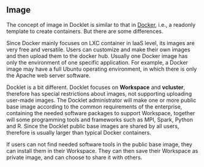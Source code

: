 ## Image ##

The concept of image in Docklet is similar to that in [Docker](https://github.com/docker/docker), i.e., a readonly template to create containers. But there are some differences.

Since Docker mainly focuses on LXC container in IaaS level, its images are 
very free and versatile.  Users can customize and make their own images
and then upload them to the docker hub.  Usually one Docker image has
only the environment of one specific application. For example, a Docker
image may have a full Ubuntu operating environment,  in which there is
only the Apache web server software.

Docklet is a bit different. Docklet focuses on **Workspace** and
**vcluster**, therefore has special restrictions about images, not
supporting uploading user-made images. The Docklet administrator will
make one or more public base image according to the common requirements
of the enterprise, containing the needed software packages to support
Workspace, together will some programming tools and frameworks such as
MPI, Spark, Python and R. Since the Docklet public base images are
shared by all users, therefore is usually larger than typical Docker
containers.

If users can not find needed software tools in the public base image,
they can install them in their Workspace. They can then save their
Workspace as private image, and can choose to share it with others.
